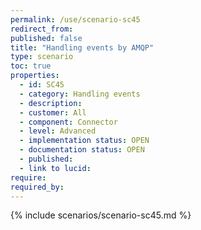 ```yaml
---
permalink: /use/scenario-sc45
redirect_from: 
published: false
title: "Handling events by AMQP"
type: scenario
toc: true
properties:
  - id: SC45
  - category: Handling events
  - description:
  - customer: All
  - component: Connector
  - level: Advanced
  - implementation status: OPEN
  - documentation status: OPEN
  - published:
  - link to lucid:
require:
required_by:
---
```


{% include scenarios/scenario-sc45.md %}
